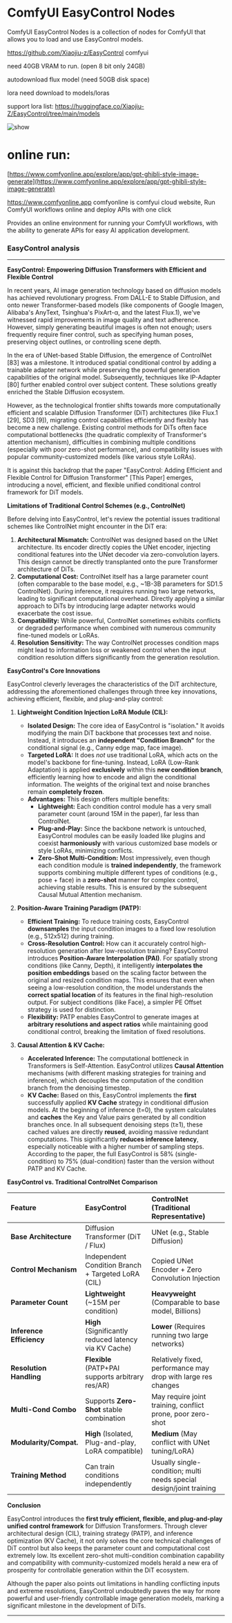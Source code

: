 


# ComfyUI EasyControl Nodes

ComfyUI EasyControl Nodes is a collection of nodes for ComfyUI that allows you to load and use EasyControl models.

https://github.com/Xiaojiu-z/EasyControl comfyui

need 40GB VRAM to run. (open 8 bit only 24GB)

autodownload flux model (need 50GB disk space)

lora need download to models/loras

support lora list:
https://huggingface.co/Xiaojiu-Z/EasyControl/tree/main/models


![show](./asset/show.png)

# online run:

[https://www.comfyonline.app/explore/app/gpt-ghibli-style-image-generate](https://www.comfyonline.app/explore/app/gpt-ghibli-style-image-generate)




https://www.comfyonline.app
comfyonline is comfyui cloud website, Run ComfyUI workflows online and deploy APIs with one click

Provides an online environment for running your ComfyUI workflows, with the ability to generate APIs for easy AI application development.




### EasyControl analysis
---

**EasyControl: Empowering Diffusion Transformers with Efficient and Flexible Control**

In recent years, AI image generation technology based on diffusion models has achieved revolutionary progress. From DALL-E to Stable Diffusion, and onto newer Transformer-based models (like components of Google Imagen, Alibaba's AnyText, Tsinghua's PixArt-α, and the latest Flux.1), we've witnessed rapid improvements in image quality and text adherence. However, simply generating beautiful images is often not enough; users frequently require finer control, such as specifying human poses, preserving object outlines, or controlling scene depth.

In the era of UNet-based Stable Diffusion, the emergence of ControlNet [83] was a milestone. It introduced spatial conditional control by adding a trainable adapter network while preserving the powerful generation capabilities of the original model. Subsequently, techniques like IP-Adapter [80] further enabled control over subject content. These solutions greatly enriched the Stable Diffusion ecosystem.

However, as the technological frontier shifts towards more computationally efficient and scalable Diffusion Transformer (DiT) architectures (like Flux.1 [29], SD3 [9]), migrating control capabilities efficiently and flexibly has become a new challenge. Existing control methods for DiTs often face computational bottlenecks (the quadratic complexity of Transformer's attention mechanism), difficulties in combining multiple conditions (especially with poor zero-shot performance), and compatibility issues with popular community-customized models (like various style LoRAs).

It is against this backdrop that the paper "EasyControl: Adding Efficient and Flexible Control for Diffusion Transformer" [This Paper] emerges, introducing a novel, efficient, and flexible unified conditional control framework for DiT models.

**Limitations of Traditional Control Schemes (e.g., ControlNet)**

Before delving into EasyControl, let's review the potential issues traditional schemes like ControlNet might encounter in the DiT era:

1.  **Architectural Mismatch:** ControlNet was designed based on the UNet architecture. Its encoder directly copies the UNet encoder, injecting conditional features into the UNet decoder via zero-convolution layers. This design cannot be directly transplanted onto the pure Transformer architecture of DiTs.
2.  **Computational Cost:** ControlNet itself has a large parameter count (often comparable to the base model, e.g., ~1B-3B parameters for SD1.5 ControlNet). During inference, it requires running two large networks, leading to significant computational overhead. Directly applying a similar approach to DiTs by introducing large adapter networks would exacerbate the cost issue.
3.  **Compatibility:** While powerful, ControlNet sometimes exhibits conflicts or degraded performance when combined with numerous community fine-tuned models or LoRAs.
4.  **Resolution Sensitivity:** The way ControlNet processes condition maps might lead to information loss or weakened control when the input condition resolution differs significantly from the generation resolution.

**EasyControl's Core Innovations**

EasyControl cleverly leverages the characteristics of the DiT architecture, addressing the aforementioned challenges through three key innovations, achieving efficient, flexible, and plug-and-play control:

1.  **Lightweight Condition Injection LoRA Module (CIL):**
    *   **Isolated Design:** The core idea of EasyControl is "isolation." It avoids modifying the main DiT backbone that processes text and noise. Instead, it introduces an **independent "Condition Branch"** for the conditional signal (e.g., Canny edge map, face image).
    *   **Targeted LoRA:** It does *not* use traditional LoRA, which acts on the model's backbone for fine-tuning. Instead, LoRA (Low-Rank Adaptation) is applied **exclusively** within this **new condition branch**, efficiently learning how to encode and align the conditional information. The weights of the original text and noise branches remain **completely frozen**.
    *   **Advantages:** This design offers multiple benefits:
        *   **Lightweight:** Each condition control module has a very small parameter count (around 15M in the paper), far less than ControlNet.
        *   **Plug-and-Play:** Since the backbone network is untouched, EasyControl modules can be easily loaded like plugins and coexist **harmoniously** with various customized base models or style LoRAs, minimizing conflicts.
        *   **Zero-Shot Multi-Condition:** Most impressively, even though each condition module is **trained independently**, the framework supports combining multiple different types of conditions (e.g., pose + face) in a **zero-shot** manner for complex control, achieving stable results. This is ensured by the subsequent Causal Mutual Attention mechanism.

2.  **Position-Aware Training Paradigm (PATP):**
    *   **Efficient Training:** To reduce training costs, EasyControl **downsamples** the input condition images to a fixed low resolution (e.g., 512x512) during training.
    *   **Cross-Resolution Control:** How can it accurately control high-resolution generation after low-resolution training? EasyControl introduces **Position-Aware Interpolation (PAI)**. For spatially strong conditions (like Canny, Depth), it intelligently **interpolates the position embeddings** based on the scaling factor between the original and resized condition maps. This ensures that even when seeing a low-resolution condition, the model understands the **correct spatial location** of its features in the final high-resolution output. For subject conditions (like Face), a simpler PE Offset strategy is used for distinction.
    *   **Flexibility:** PATP enables EasyControl to generate images at **arbitrary resolutions and aspect ratios** while maintaining good conditional control, breaking the limitation of fixed resolutions.

3.  **Causal Attention & KV Cache:**
    *   **Accelerated Inference:** The computational bottleneck in Transformers is Self-Attention. EasyControl utilizes **Causal Attention** mechanisms (with different masking strategies for training and inference), which decouples the computation of the condition branch from the denoising timestep.
    *   **KV Cache:** Based on this, EasyControl implements the **first** successfully applied **KV Cache** strategy in conditional diffusion models. At the beginning of inference (t=0), the system calculates and **caches** the Key and Value pairs generated by all condition branches once. In all subsequent denoising steps (t≥1), these cached values are directly **reused**, avoiding massive redundant computations. This significantly **reduces inference latency**, especially noticeable with a higher number of sampling steps. According to the paper, the full EasyControl is 58% (single-condition) to 75% (dual-condition) faster than the version without PATP and KV Cache.

**EasyControl vs. Traditional ControlNet Comparison**

| Feature             | EasyControl                                       | ControlNet (Traditional Representative)            |
| :------------------ | :------------------------------------------------ | :----------------------------------------------- |
| **Base Architecture** | Diffusion Transformer (DiT / Flux)                | UNet (e.g., Stable Diffusion)                    |
| **Control Mechanism** | Independent Condition Branch + Targeted LoRA (CIL) | Copied UNet Encoder + Zero Convolution Injection |
| **Parameter Count** | **Lightweight** (~15M per condition)              | **Heavyweight** (Comparable to base model, Billions) |
| **Inference Efficiency**| **High** (Significantly reduced latency via KV Cache) | **Lower** (Requires running two large networks)   |
| **Resolution Handling**| **Flexible** (PATP+PAI supports arbitrary res/AR) | Relatively fixed, performance may drop with large res changes |
| **Multi-Cond Combo** | Supports **Zero-Shot** stable combination        | May require joint training, conflict prone, poor zero-shot |
| **Modularity/Compat.**| **High** (Isolated, Plug-and-play, LoRA compatible) | **Medium** (May conflict with UNet tuning/LoRA)    |
| **Training Method**   | Can train conditions independently               | Usually single-condition; multi needs special design/joint training |

**Conclusion**

EasyControl introduces the **first truly efficient, flexible, and plug-and-play unified control framework** for Diffusion Transformers. Through clever architectural design (CIL), training strategy (PATP), and inference optimization (KV Cache), it not only solves the core technical challenges of DiT control but also keeps the parameter count and computational cost extremely low. Its excellent zero-shot multi-condition combination capability and compatibility with community-customized models herald a new era of prosperity for controllable generation within the DiT ecosystem.

Although the paper also points out limitations in handling conflicting inputs and extreme resolutions, EasyControl undoubtedly paves the way for more powerful and user-friendly controllable image generation models, marking a significant milestone in the development of DiTs.

---

